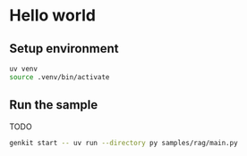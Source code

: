 # Hello world

## Setup environment

```bash
uv venv
source .venv/bin/activate
```

## Run the sample

TODO

```bash
genkit start -- uv run --directory py samples/rag/main.py
```
